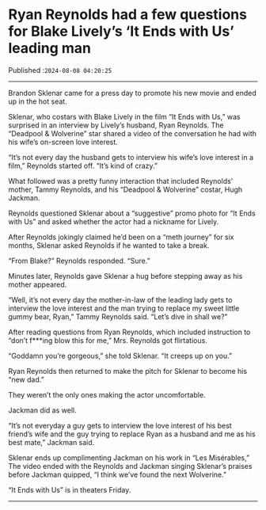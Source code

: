# Ryan Reynolds had a few questions for Blake Lively’s ‘It Ends with Us’ leading man

Published :`2024-08-08 04:20:25`

---

Brandon Sklenar came for a press day to promote his new movie and ended up in the hot seat.

Sklenar, who costars with Blake Lively in the film “It Ends with Us,” was surprised in an interview by Lively’s husband, Ryan Reynolds. The “Deadpool & Wolverine” star shared a video of the conversation he had with his wife’s on-screen love interest.

“It’s not every day the husband gets to interview his wife’s love interest in a film,” Reynolds started off. “It’s kind of crazy.”

What followed was a pretty funny interaction that included Reynolds’ mother, Tammy Reynolds, and his “Deadpool & Wolverine” costar, Hugh Jackman.

Reynolds questioned Sklenar about a “suggestive” promo photo for “It Ends with Us” and asked whether the actor had a nickname for Lively.

After Reynolds jokingly claimed he’d been on a “meth journey” for six months, Sklenar asked Reynolds if he wanted to take a break.

“From Blake?” Reynolds responded. “Sure.”

Minutes later, Reynolds gave Sklenar a hug before stepping away as his mother appeared.

“Well, it’s not every day the mother-in-law of the leading lady gets to interview the love interest and the man trying to replace my sweet little gummy bear, Ryan,” Tammy Reynolds said. “Let’s dive in shall we?”

After reading questions from Ryan Reynolds, which included instruction to “don’t f***ing blow this for me,” Mrs. Reynolds got flirtatious.

“Goddamn you’re gorgeous,” she told Sklenar. “It creeps up on you.”

Ryan Reynolds then returned to make the pitch for Sklenar to become his “new dad.”

They weren’t the only ones making the actor uncomfortable.

Jackman did as well.

“It’s not everyday a guy gets to interview the love interest of his best friend’s wife and the guy trying to replace Ryan as a husband and me as his best mate,” Jackman said.

Sklenar ends up complimenting Jackman on his work in “Les Misérables,” The video ended with the Reynolds and Jackman singing Sklenar’s praises before Jackman quipped, “I think we’ve found the next Wolverine.”

“It Ends with Us” is in theaters Friday.

---

